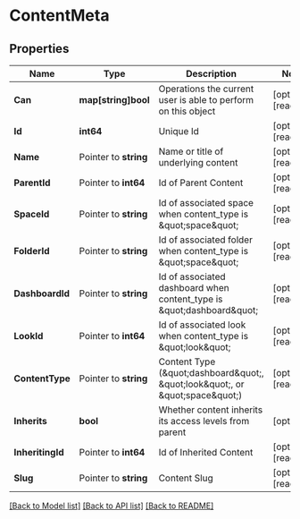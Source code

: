 # ContentMeta

## Properties

Name | Type | Description | Notes
------------ | ------------- | ------------- | -------------
**Can** | **map[string]bool** | Operations the current user is able to perform on this object | [optional] [readonly] 
**Id** | **int64** | Unique Id | [optional] [readonly] 
**Name** | Pointer to **string** | Name or title of underlying content | [optional] [readonly] 
**ParentId** | Pointer to **int64** | Id of Parent Content | [optional] [readonly] 
**SpaceId** | Pointer to **string** | Id of associated space when content_type is \&quot;space\&quot; | [optional] [readonly] 
**FolderId** | Pointer to **string** | Id of associated folder when content_type is \&quot;space\&quot; | [optional] [readonly] 
**DashboardId** | Pointer to **string** | Id of associated dashboard when content_type is \&quot;dashboard\&quot; | [optional] [readonly] 
**LookId** | Pointer to **int64** | Id of associated look when content_type is \&quot;look\&quot; | [optional] [readonly] 
**ContentType** | Pointer to **string** | Content Type (\&quot;dashboard\&quot;, \&quot;look\&quot;, or \&quot;space\&quot;) | [optional] [readonly] 
**Inherits** | **bool** | Whether content inherits its access levels from parent | [optional] 
**InheritingId** | Pointer to **int64** | Id of Inherited Content | [optional] [readonly] 
**Slug** | Pointer to **string** | Content Slug | [optional] [readonly] 

[[Back to Model list]](../README.md#documentation-for-models) [[Back to API list]](../README.md#documentation-for-api-endpoints) [[Back to README]](../README.md)


